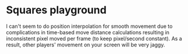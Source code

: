 # Squares playground
I can't seem to do position interpolation for smooth movement due to complications in time-based move distance calculations resulting in inconsistent pixel moved per frame (to keep pixel/second constant). As a result, other players' movement on your screen will be very jaggy.

